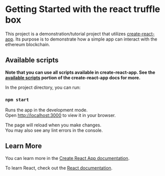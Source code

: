 # Getting Started with the react truffle box 

This project is a demonstration/tutorial project that utilizes [create-react-app](https://create-react-app.dev/). Its purpose is to demonstrate how a simple app can interact with the ethereum blockchain.

## Available scripts

**Note that you can use all scripts available in create-react-app. See the [available scripts](https://create-react-app.dev/docs/available-scripts) portion of the create-react-app docs for more.**

In the project directory, you can run:

### `npm start`

Runs the app in the development mode.\
Open [http://localhost:3000](http://localhost:3000) to view it in your browser.

The page will reload when you make changes.\
You may also see any lint errors in the console.

## Learn More

You can learn more in the [Create React App documentation](https://facebook.github.io/create-react-app/docs/getting-started).

To learn React, check out the [React documentation](https://reactjs.org/).

